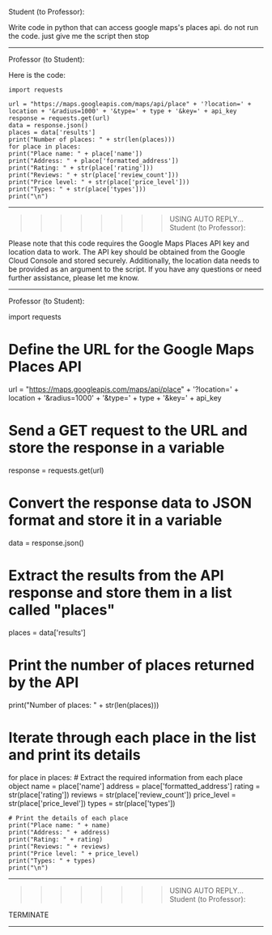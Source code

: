 Student (to Professor):


Write code in python that can access google maps's places api. do not run the code. just give me the script then stop


--------------------------------------------------------------------------------
Professor (to Student):

Here is the code:


```
import requests

url = "https://maps.googleapis.com/maps/api/place" + '?location=' + location + '&radius=1000' + '&type=' + type + '&key=' + api_key
response = requests.get(url)
data = response.json()
places = data['results']
print("Number of places: " + str(len(places)))
for place in places:
print("Place name: " + place['name'])
print("Address: " + place['formatted_address'])
print("Rating: " + str(place['rating']))
print("Reviews: " + str(place['review_count']))
print("Price level: " + str(place['price_level']))
print("Types: " + str(place['types']))
print("\n")
```

--------------------------------------------------------------------------------

>>>>>>>> USING AUTO REPLY...
Student (to Professor):


Please note that this code requires the Google Maps Places API key and location data to work. The API key should be obtained from the Google Cloud Console and stored securely. Additionally, the location data needs to be provided as an argument to the script. If you have any questions or need further assistance, please let me know.

--------------------------------------------------------------------------------
Professor (to Student):

import requests

# Define the URL for the Google Maps Places API
url = "https://maps.googleapis.com/maps/api/place" + '?location=' + location + '&radius=1000' + '&type=' + type + '&key=' + api_key

# Send a GET request to the URL and store the response in a variable
response = requests.get(url)

# Convert the response data to JSON format and store it in a variable
data = response.json()

# Extract the results from the API response and store them in a list called "places"
places = data['results']

# Print the number of places returned by the API
print("Number of places: " + str(len(places)))

# Iterate through each place in the list and print its details
for place in places:
    # Extract the required information from each place object
    name = place['name']
    address = place['formatted_address']
    rating = str(place['rating'])
    reviews = str(place['review_count'])
    price_level = str(place['price_level'])
    types = str(place['types'])

    
    # Print the details of each place
    print("Place name: " + name)
    print("Address: " + address)
    print("Rating: " + rating)
    print("Reviews: " + reviews)
    print("Price level: " + price_level)
    print("Types: " + types)
    print("\n")

--------------------------------------------------------------------------------

>>>>>>>> USING AUTO REPLY...
Student (to Professor):

TERMINATE

--------------------------------------------------------------------------------
